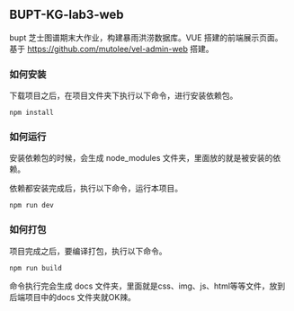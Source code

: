 ## BUPT-KG-lab3-web

bupt 芝士图谱期末大作业，构建暴雨洪涝数据库。VUE 搭建的前端展示页面。<br>
基于 https://github.com/mutolee/vel-admin-web 搭建。



### 如何安装

下载项目之后，在项目文件夹下执行以下命令，进行安装依赖包。

```
npm install
```

### 如何运行

安装依赖包的时候，会生成 node_modules 文件夹，里面放的就是被安装的依赖。

依赖都安装完成后，执行以下命令，运行本项目。

```
npm run dev
```

### 如何打包

项目完成之后，要编译打包，执行以下命令。

```
npm run build
```

命令执行完会生成 docs 文件夹，里面就是css、img、js、html等等文件，放到后端项目中的docs 文件夹就OK辣。


